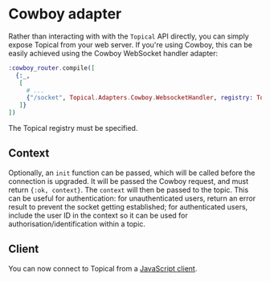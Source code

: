 # Cowboy adapter

Rather than interacting with with the `Topical` API directly, you can simply expose Topical from
your web server. If you're using Cowboy, this can be easily achieved using the Cowboy WebSocket
handler adapter:

```elixir
:cowboy_router.compile([
  {:_,
   [
     # ...
     {"/socket", Topical.Adapters.Cowboy.WebsocketHandler, registry: Todo.Registry}
   ]}
])
```

The Topical registry must be specified.

## Context

Optionally, an `init` function can be passed, which will be called before the connection is
upgraded. It will be passed the Cowboy request, and must return `{:ok, context}`. The `context`
will then be passed to the topic. This can be useful for authentication: for unauthenticated users,
return an error result to prevent the socket getting established; for authenticated users, include
the user ID in the context so it can be used for authorisation/identification within a topic.

## Client

You can now connect to Topical from a [JavaScript client](javascript-client.md).
